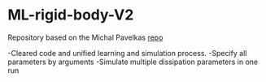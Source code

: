 # ML-rigid-body-V2

Repository based on the Michal Pavelkas [repo](https://github.com/enaipi/machine-learning-rigid-body)

-Cleared code and unified learning and simulation process. 
-Specify all parameters by arguments
-Simulate multiple dissipation parameters in one run
